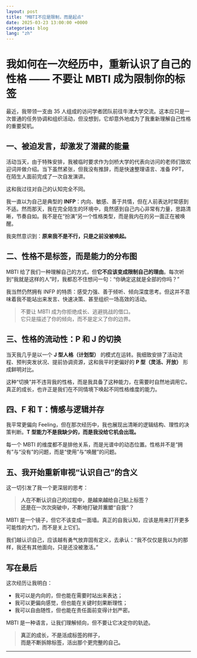 ```yaml
---
layout: post
title: "MBTI不应是限制，而是起点"
date: 2025-03-23 13:00:00 +0000
categories: blog
lang: "zh"
---
```


# 我如何在一次经历中，重新认识了自己的性格 —— 不要让 MBTI 成为限制你的标签

最近，我带领一支由 35 人组成的访问学者团队前往牛津大学交流。这本应只是一次普通的任务协调和组织活动，但没想到，它却意外地成为了我重新理解自己性格的重要契机。

## 一、被迫发言，却激发了潜藏的能量

活动当天，由于特殊安排，我被临时要求作为剑桥大学的代表向访问的老师们致欢迎词并做介绍。当下虽然紧张，但我没有推辞，而是快速整理语言、准备 PPT，在陌生人面前完成了一次自发演讲。

这和我过往对自己的认知完全不同。

我一直以为自己是典型的 **INFP**：内向、敏感、善于共情，但在人前表达时常感到不适。然而那天，我在完全陌生的环境中，竟然感到自己内心非常有力量，思路清晰，节奏自如。我不是在“扮演”另一个性格类型，而是我内在的另一面正在被唤醒。

我突然意识到：**原来我不是不行，只是之前没被唤起。**

## 二、性格不是标签，而是能力的分布图

MBTI 给了我们一种理解自己的方式，但**它不应该变成限制自己的理由**。每次听到“我就是这样的人”时，我都忍不住想问一句：“你确定这就是全部的你吗？”

我当然仍然拥有 INFP 的特质：感受力强、善于倾听、倾向深度思考。但这并不意味着我不能站出来发言、快速决策、甚至组织一场高效的活动。

> 不要让 MBTI 成为你拒绝成长、逃避挑战的借口。  
> 它只是描述了你的倾向，而不是定义了你的边界。

## 三、性格的流动性：P 和 J 的切换

当天我几乎是以一个 **J 型人格（计划型）** 的模式在运转。我细致安排了活动流程、预判突发状况、提前协调资源，这和我平时更偏好的 **P 型（灵活、开放）** 形成鲜明对比。

这种“切换”并不违背我的性格，而是我具备了这种能力，在需要时自然地调用它。真正的成长，也许正是我们在不同情境下唤起不同性格维度的能力。

## 四、F 和 T：情感与逻辑并存

我平常更偏向 Feeling，但在那次经历中，我也展现出清晰的逻辑结构、理性的决策判断。**T 型能力不是我缺少的，而是我没给它机会出现。**

每一个 MBTI 的维度都不是排他关系，而是光谱中的动态位置。性格并不是“拥有”与“没有”的问题，而是“使用”与“唤醒”的问题。

## 五、我开始重新审视“认识自己”的含义

这一切引发了我一个更深层的思考：

> **人在不断认识自己的过程中，是越来越给自己贴上标签？  
> 还是在一次次突破中，不断地打破并重塑“自我”？**

MBTI 是一个镜子，但它不该变成一面墙。真正的自我认知，应该是用来打开更多可能性的大门，而不是关上它们。

我们越认识自己，应该越有勇气放弃固有定义，去承认：“我不仅仅是我以为的那样，我还有其他面向，只是还没被激活。”

## 写在最后

这次经历让我明白：

- 我可以是内向的，但也能在需要时站出来表达；
- 我可以更偏向感觉，但也能在关键时刻果断理性；
- 我可以自由随性，但也能在责任面前变得计划严密。

MBTI 是一种语言，让我们理解倾向，但不要让它决定你的轨迹。

> **真正的成长，不是活成标签的样子，  
> 而是不断拆除标签，活出那个更完整的自己。**

---